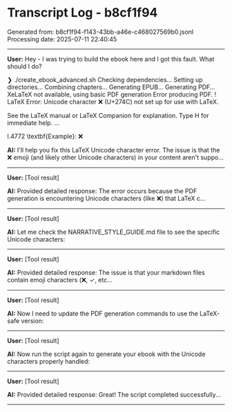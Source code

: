 # Transcript Log - b8cf1f94

Generated from: b8cf1f94-f143-43bb-a46e-c468027569b0.jsonl
Processing date: 2025-07-11 22:40:45

---

**User:** Hey - I was trying to build the ebook here and I got this fault. What should I do?

❯ ./create_ebook_advanced.sh
Checking dependencies...
Setting up directories...
Combining chapters...
Generating EPUB...
Generating PDF...
XeLaTeX not available, using basic PDF generation
Error producing PDF.
! LaTeX Error: Unicode character ❌ (U+274C)
               not set up for use with LaTeX.

See the LaTeX manual or LaTeX Companion for explanation.
Type  H <return>  for immediate help.
 ...

l.4772 \textbf{Example}: ❌

**AI:** I'll help you fix this LaTeX Unicode character error. The issue is that the ❌ emoji (and likely other Unicode characters) in your content aren't suppo...

---

**User:** [Tool result]

**AI:** Provided detailed response: The error occurs because the PDF generation is encountering Unicode characters (like ❌) that LaTeX c...

---

**User:** [Tool result]

**AI:** Let me check the NARRATIVE_STYLE_GUIDE.md file to see the specific Unicode characters:

---

**User:** [Tool result]

**AI:** Provided detailed response: The issue is that your markdown files contain emoji characters (❌, ✓, etc...

---

**User:** [Tool result]

**AI:** Now I need to update the PDF generation commands to use the LaTeX-safe version:

---

**User:** [Tool result]

**AI:** Now run the script again to generate your ebook with the Unicode characters properly handled:

---

**User:** [Tool result]

**AI:** Provided detailed response: Great! The script completed successfully...

---

